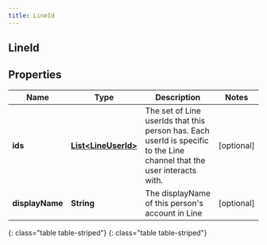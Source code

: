 ```yaml
---
title: LineId
---
```

## LineId


## Properties

| Name | Type | Description | Notes |
| ------------ | ------------- | ------------- | ------------- |
| **ids** | [**List&lt;LineUserId&gt;**](LineUserId.html) | The set of Line userIds that this person has. Each userId is specific to the Line channel that the user interacts with. |  [optional] |
| **displayName** | **String** | The displayName of this person&#39;s account in Line |  [optional] |
{: class="table table-striped"}
{: class="table table-striped"}


